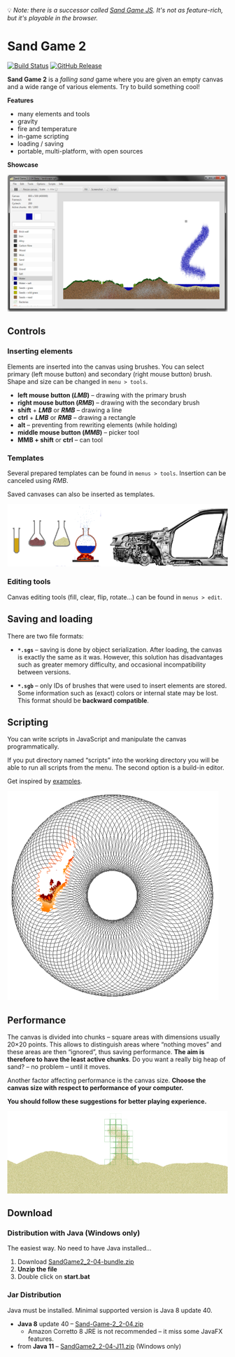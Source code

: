 
[b-travis-img]: https://travis-ci.org/Hartrik/Sand-Game-2.svg?branch=master
[b-travis-link]: https://travis-ci.org/Hartrik/Sand-Game-2
[b-release-img]: https://img.shields.io/github/release/Hartrik/Sand-Game-2.svg
[b-release-link]: https://github.com/Hartrik/Sand-Game-2/releases
[prev-ui]: .github/preview-ui.png
[prev-scripting]: .github/preview-scripting.png
[prev-templates]: .github/preview-templates.png
[prev-chunks]: .github/preview-chunks.png
[scripts]: /scripts

:bulb: *Note: there is a successor called [Sand Game JS](https://github.com/Hartrik/sand-game-js). It's not as feature-rich, but it's playable in the browser.*

# Sand Game 2

[![Build Status][b-travis-img]][b-travis-link]
[![GitHub Release][b-release-img]][b-release-link]

**Sand Game 2** is a *falling sand* game where you are given an empty canvas and
a wide range of various elements. Try to build something cool!

**Features**
- many elements and tools
- gravity
- fire and temperature
- in-game scripting
- loading / saving
- portable, multi-platform, with open sources

**Showcase**

![Preview - ui][prev-ui]


## Controls

### Inserting elements

Elements are inserted into the canvas using brushes. You can select primary
(left mouse button) and secondary (right mouse button) brush.
Shape and size can be changed in `menu > tools`.

- **left mouse button (*LMB*)** – drawing with the primary brush
- **right mouse button (*RMB*)** – drawing with the secondary brush
- **shift** + ***LMB*** or ***RMB*** – drawing a line
- **ctrl** + ***LMB*** or ***RMB*** – drawing a rectangle
- **alt** – preventing from rewriting elements (while holding)
- **middle mouse button (*MMB*)** – picker tool
- **MMB + shift** or **ctrl** – can tool

### Templates

Several prepared templates can be found in `menus > tools`.
Insertion can be canceled using *RMB*.

Saved canvases can also be inserted as templates.

![Preview - templates][prev-templates]

### Editing tools

Canvas editing tools (fill, clear, flip, rotate...) can be found in `menus > edit`.


## Saving and loading

There are two file formats:

- **`*.sgs`** – saving is done by object serialization.
  After loading, the canvas is exactly the same as it was.
  However, this solution has disadvantages such as greater memory difficulty,
  and occasional incompatibility between versions.

- **`*.sgb`** – only IDs of brushes that were used to insert elements are stored.
  Some information such as (exact) colors or internal state may be lost.
  This format should be **backward compatible**.


## Scripting

You can write scripts in JavaScript and manipulate the canvas programmatically.

If you put directory named “scripts” into the working directory you will be able
to run all scripts from the menu. The second option is a build-in editor.

Get inspired by [examples][scripts].

![Preview - scripting][prev-scripting]


## Performance

The canvas is divided into chunks – square areas with dimensions usually 20×20 points.
This allows to distinguish areas where “nothing moves” and these areas are then
“ignored”, thus saving performance. **The aim is therefore to have the least active chunks**.
Do you want a really big heap of sand? – no problem – until it moves.

Another factor affecting performance is the canvas size.
**Choose the canvas size with respect to performance of your computer.**

**You should follow these suggestions for better playing experience.**

![Preview - chunks][prev-chunks]


## Download
### Distribution with Java (Windows only)
The easiest way. No need to have Java installed...

1) Download [SandGame2_2-04-bundle.zip](https://github.com/Hartrik/Sand-Game-2/releases/download/2.04-J11-hotfix/SandGame2_2-04-bundle.zip)
2) **Unzip the file**
3) Double click on **start.bat**

### Jar Distribution
Java must be installed. Minimal supported version is Java 8 update 40.

* **Java 8** update 40 – [Sand-Game-2_2-04.zip](https://github.com/Hartrik/Sand-Game-2/releases/download/2.04/Sand-Game-2_2-04.zip)
  * Amazon Corretto 8 JRE is not recommended – it miss some JavaFX features.
* from **Java 11** – [SandGame2_2-04-J11.zip](https://github.com/Hartrik/Sand-Game-2/releases/download/2.04-J11-hotfix/SandGame2_2-04-J11.zip) (Windows only)
